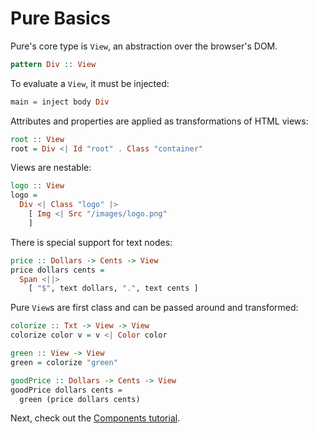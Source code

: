 # Pure Basics

Pure's core type is `View`, an abstraction over the browser's DOM.

```haskell
pattern Div :: View
```

To evaluate a `View`, it must be injected:

```haskell
main = inject body Div
```

Attributes and properties are applied as transformations of HTML views:

```haskell
root :: View
root = Div <| Id "root" . Class "container"
```

Views are nestable:

```haskell
logo :: View
logo = 
  Div <| Class "logo" |> 
    [ Img <| Src "/images/logo.png" 
    ]
```

There is special support for text nodes:

```haskell
price :: Dollars -> Cents -> View
price dollars cents = 
  Span <||>
    [ "$", text dollars, ".", text cents ]
```

Pure `View`s are first class and can be passed around and transformed:

```haskell
colorize :: Txt -> View -> View
colorize color v = v <| Color color

green :: View -> View
green = colorize "green" 

goodPrice :: Dollars -> Cents -> View
goodPrice dollars cents = 
  green (price dollars cents)
```

Next, check out the [Components tutorial](/tut/components).

